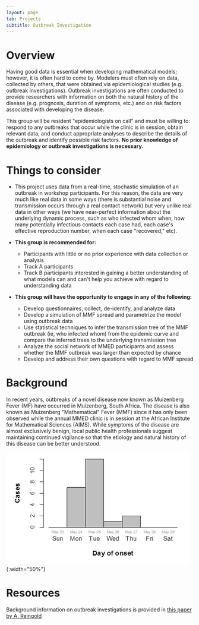 ```yaml
---
layout: page
tab: Projects
subtitle: Outbreak Investigation
---
```


Overview
========

Having good data is essential when developing mathematical models; however, it is often hard to come by. Modelers must often rely on data, collected by others, that were obtained via epidemiological studies (e.g. outbreak investigations). Outbreak investigations are often conducted to provide researchers with information on both the natural history of the disease (e.g. prognosis, duration of symptoms, etc.) and on risk factors associated with developing the disease.

This group will be resident "epidemiologists on call" and must be willing to: respond to any outbreaks that occur while the clinic is in session, obtain relevant data, and conduct appropriate analyses to describe the details of the outbreak and identify possible risk factors. **No prior knowledge of epidemiology or outbreak investigations is necessary.**

Things to consider
==================

-   This project uses data from a real-time, stochastic simulation of an outbreak in workshop participants. For this reason, the data are very much like real data in some ways (there is substantial noise and transmission occurs through a real contact network) but very unlike real data in other ways (we have near-perfect information about the underlying dynamic process, such as who infected whom when, how many potentially infectious contacts each case had, each case's effective reproduction number, when each case "recovered," etc).

-   **This group is recommended for:**
    -   Participants with little or no prior experience with data collection or analysis
    -   Track A participants
    -   Track B participants interested in gaining a better understanding of what models can and can't help you achieve with regard to understanding data

-   **This group will have the opportunity to engage in any of the following:**
    -   Develop questionnaires, collect, de-identify, and analyze data
    -   Develop a simulation of MMF spread and parametrize the model using outbreak data
    -   Use statistical techniques to infer the transmission tree of the MMF outbreak (ie, who infected whom) from the epidemic curve and compare the inferred trees to the underlying transmission tree
    -   Analyze the social network of MMED participants and assess whether the MMF outbreak was larger than expected by chance
    -   Develop and address their own questions with regard to MMF spread

Background
==========

In recent years, outbreaks of a novel disease now known as Muizenberg Fever (MF) have occurred in Muizenberg, South Africa. The disease is also known as Muizenberg "Mathematical" Fever (MMF) since it has only been observed while the annual MMED clinic is in session at the African Institute for Mathematical Sciences (AIMS). While symptoms of the disease are almost exclusively benign, local public health professionals suggest maintaining continued vigilance so that the etiology and natural history of this disease can be better understood.

![Epidemic curve from a recent MMF outbreak](./mmf2013.jpg "Epidemic curve from a recent MMF outbreak"){:width="50%"}

Resources
=========

Background information on outbreak investigations is provided in [this paper by A. Reingold](http://www.ncbi.nlm.nih.gov/pmc/articles/PMC2627658/pdf/9452395.pdf "Reingold 1998")
